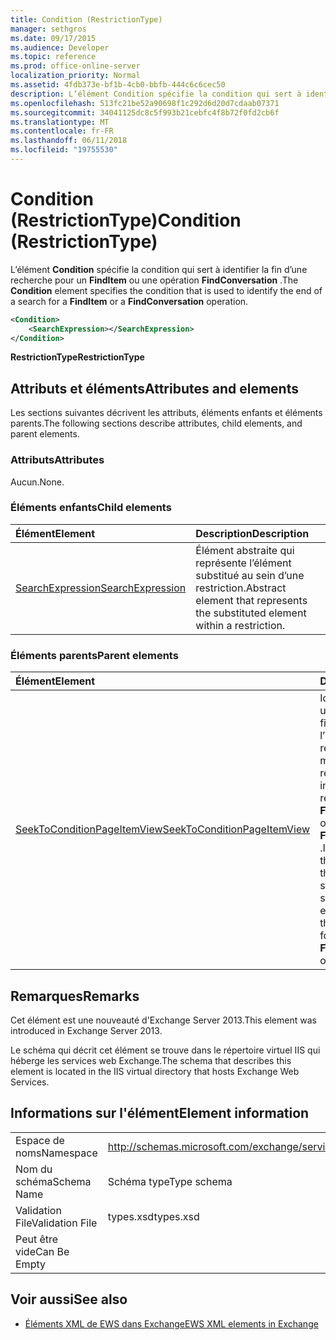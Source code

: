 ```yaml
---
title: Condition (RestrictionType)
manager: sethgros
ms.date: 09/17/2015
ms.audience: Developer
ms.topic: reference
ms.prod: office-online-server
localization_priority: Normal
ms.assetid: 4fdb373e-bf1b-4cb0-bbfb-444c6c6cec50
description: L’élément Condition spécifie la condition qui sert à identifier la fin d’une recherche pour un FindItem ou une opération FindConversation.
ms.openlocfilehash: 513fc21be52a90698f1c292d6d20d7cdaab07371
ms.sourcegitcommit: 34041125dc8c5f993b21cebfc4f8b72f0fd2cb6f
ms.translationtype: MT
ms.contentlocale: fr-FR
ms.lasthandoff: 06/11/2018
ms.locfileid: "19755530"
---
```

# <a name="condition-restrictiontype"></a><span data-ttu-id="85d23-103">Condition (RestrictionType)</span><span class="sxs-lookup"><span data-stu-id="85d23-103">Condition (RestrictionType)</span></span>

<span data-ttu-id="85d23-104">L’élément **Condition** spécifie la condition qui sert à identifier la fin d’une recherche pour un **FindItem** ou une opération **FindConversation** .</span><span class="sxs-lookup"><span data-stu-id="85d23-104">The **Condition** element specifies the condition that is used to identify the end of a search for a **FindItem** or a **FindConversation** operation.</span></span> 
  
```XML
<Condition>
    <SearchExpression></SearchExpression>
</Condition>
```

 <span data-ttu-id="85d23-105">**RestrictionType**</span><span class="sxs-lookup"><span data-stu-id="85d23-105">**RestrictionType**</span></span>
## <a name="attributes-and-elements"></a><span data-ttu-id="85d23-106">Attributs et éléments</span><span class="sxs-lookup"><span data-stu-id="85d23-106">Attributes and elements</span></span>

<span data-ttu-id="85d23-107">Les sections suivantes décrivent les attributs, éléments enfants et éléments parents.</span><span class="sxs-lookup"><span data-stu-id="85d23-107">The following sections describe attributes, child elements, and parent elements.</span></span>
  
### <a name="attributes"></a><span data-ttu-id="85d23-108">Attributs</span><span class="sxs-lookup"><span data-stu-id="85d23-108">Attributes</span></span>

<span data-ttu-id="85d23-109">Aucun.</span><span class="sxs-lookup"><span data-stu-id="85d23-109">None.</span></span>
  
### <a name="child-elements"></a><span data-ttu-id="85d23-110">Éléments enfants</span><span class="sxs-lookup"><span data-stu-id="85d23-110">Child elements</span></span>

|<span data-ttu-id="85d23-111">**Élément**</span><span class="sxs-lookup"><span data-stu-id="85d23-111">**Element**</span></span>|<span data-ttu-id="85d23-112">**Description**</span><span class="sxs-lookup"><span data-stu-id="85d23-112">**Description**</span></span>|
|:-----|:-----|
|[<span data-ttu-id="85d23-113">SearchExpression</span><span class="sxs-lookup"><span data-stu-id="85d23-113">SearchExpression</span></span>](searchexpression.md) <br/> |<span data-ttu-id="85d23-114">Élément abstraite qui représente l’élément substitué au sein d’une restriction.</span><span class="sxs-lookup"><span data-stu-id="85d23-114">Abstract element that represents the substituted element within a restriction.</span></span>  <br/> |
   
### <a name="parent-elements"></a><span data-ttu-id="85d23-115">Éléments parents</span><span class="sxs-lookup"><span data-stu-id="85d23-115">Parent elements</span></span>

|<span data-ttu-id="85d23-116">**Élément**</span><span class="sxs-lookup"><span data-stu-id="85d23-116">**Element**</span></span>|<span data-ttu-id="85d23-117">**Description**</span><span class="sxs-lookup"><span data-stu-id="85d23-117">**Description**</span></span>|
|:-----|:-----|
|[<span data-ttu-id="85d23-118">SeekToConditionPageItemView</span><span class="sxs-lookup"><span data-stu-id="85d23-118">SeekToConditionPageItemView</span></span>](seektoconditionpageitemview.md) <br/> |<span data-ttu-id="85d23-119">Identifie la condition est utilisée pour identifier la fin d’une recherche, l’index de début d’une recherche, les entrées maximum pour renvoyer et les instructions de recherche pour une **FindItem** ou une opération **FindConversation** .</span><span class="sxs-lookup"><span data-stu-id="85d23-119">Identifies the condition that is used to identify the end of a search, the starting index of a search, the maximum entries to return, and the search directions for a **FindItem** or a **FindConversation** operation.</span></span>  <br/> |
   
## <a name="remarks"></a><span data-ttu-id="85d23-120">Remarques</span><span class="sxs-lookup"><span data-stu-id="85d23-120">Remarks</span></span>

<span data-ttu-id="85d23-121">Cet élément est une nouveauté d'Exchange Server 2013.</span><span class="sxs-lookup"><span data-stu-id="85d23-121">This element was introduced in Exchange Server 2013.</span></span>
  
<span data-ttu-id="85d23-122">Le schéma qui décrit cet élément se trouve dans le répertoire virtuel IIS qui héberge les services web Exchange.</span><span class="sxs-lookup"><span data-stu-id="85d23-122">The schema that describes this element is located in the IIS virtual directory that hosts Exchange Web Services.</span></span>
  
## <a name="element-information"></a><span data-ttu-id="85d23-123">Informations sur l'élément</span><span class="sxs-lookup"><span data-stu-id="85d23-123">Element information</span></span>

|||
|:-----|:-----|
|<span data-ttu-id="85d23-124">Espace de noms</span><span class="sxs-lookup"><span data-stu-id="85d23-124">Namespace</span></span>  <br/> |http://schemas.microsoft.com/exchange/services/2006/types  <br/> |
|<span data-ttu-id="85d23-125">Nom du schéma</span><span class="sxs-lookup"><span data-stu-id="85d23-125">Schema Name</span></span>  <br/> |<span data-ttu-id="85d23-126">Schéma type</span><span class="sxs-lookup"><span data-stu-id="85d23-126">Type schema</span></span>  <br/> |
|<span data-ttu-id="85d23-127">Validation File</span><span class="sxs-lookup"><span data-stu-id="85d23-127">Validation File</span></span>  <br/> |<span data-ttu-id="85d23-128">types.xsd</span><span class="sxs-lookup"><span data-stu-id="85d23-128">types.xsd</span></span>  <br/> |
|<span data-ttu-id="85d23-129">Peut être vide</span><span class="sxs-lookup"><span data-stu-id="85d23-129">Can Be Empty</span></span>  <br/> ||
   
## <a name="see-also"></a><span data-ttu-id="85d23-130">Voir aussi</span><span class="sxs-lookup"><span data-stu-id="85d23-130">See also</span></span>



- [<span data-ttu-id="85d23-131">Éléments XML de EWS dans Exchange</span><span class="sxs-lookup"><span data-stu-id="85d23-131">EWS XML elements in Exchange</span></span>](ews-xml-elements-in-exchange.md)

